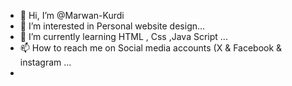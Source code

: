 - 👋 Hi, I’m @Marwan-Kurdi
- 👀 I’m interested in Personal website design...
- 🌱 I’m currently learning HTML , Css ,Java Script ...
- 📫 How to reach me on Social media accounts (X & Facebook & instagram ...
- 

<!---
Marwan-Kurdi/Marwan-Kurdi is a ✨ special ✨ repository because its `README.md` (this file) appears on your GitHub profile.
You can click the Preview link to take a look at your changes.
--->
